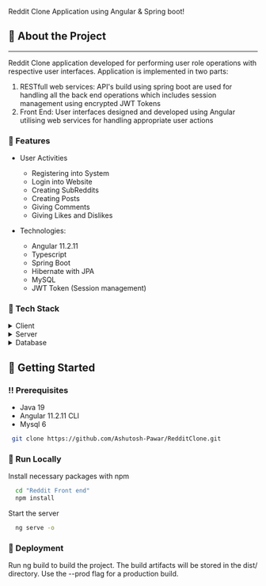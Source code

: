   <p>
    Reddit Clone Application using Angular & Spring boot! 
  </p>

<!-- About the Project -->
## :star2: About the Project

---------
Reddit Clone application developed for performing user role operations with respective user interfaces. Application is implemented in two parts:
1. RESTfull web services: API's build using spring boot are used for handling all the back end operations which includes session management using encrypted JWT Tokens 
2. Front End: User interfaces designed and developed using Angular utilising web services for handling appropriate user actions  

### :dart: Features
* User Activities
  * Registering into System
  * Login into Website
  * Creating SubReddits
  * Creating Posts
  * Giving Comments
  * Giving Likes and Dislikes

* Technologies: 
  * Angular 11.2.11
  * Typescript
  * Spring Boot
  * Hibernate with JPA 
  * MySQL
  * JWT Token (Session management)


<!-- TechStack -->
### :space_invader: Tech Stack

<details>
  <summary>Client</summary>
  <ul>
    <li><a href="https://www.typescriptlang.org/">Typescript</a></li>
    <li><a href="https://angular.io/">Angular</a></li>
    <li><a href="https://getbootstrap.com/docs/4.0/getting-started/introduction/">Bootstrap 4</a></li>
  </ul>
</details>

<details>
  <summary>Server</summary>
  <ul>
    <li><a href="https://spring.io/">Spring Boot</a></li>
    <li><a href="https://www.baeldung.com/spring-boot-hibernate">Hibernate with Spring boot</a></li>
  </ul>
</details>

<details>
<summary>Database</summary>
  <ul>
    <li><a href="https://www.mysql.com/">MySQL</a></li>
  </ul>
</details>

<!-- Getting Started -->
## 	:toolbox: Getting Started

<!-- Prerequisites -->
### :bangbang: Prerequisites

- Java 19
- Angular 11.2.11 CLI
- Mysql 6


```bash
 git clone https://github.com/Ashutosh-Pawar/RedditClone.git 
```

### :running: Run Locally

Install necessary packages with npm

```bash
  cd "Reddit Front end"
  npm install
```

Start the server

```bash
  ng serve -o
```


<!-- Deployment -->
### :triangular_flag_on_post: Deployment

Run ng build to build the project. The build artifacts will be stored in the dist/ directory. Use the --prod flag for a production build.
